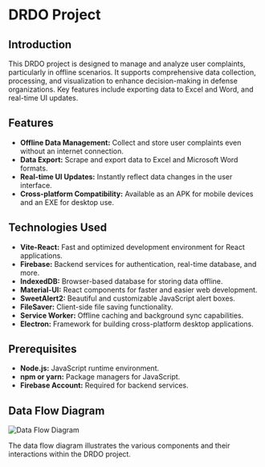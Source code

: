 # DRDO Project

## Introduction

This DRDO project is designed to manage and analyze user complaints, particularly in offline scenarios. It supports comprehensive data collection, processing, and visualization to enhance decision-making in defense organizations. Key features include exporting data to Excel and Word, and real-time UI updates.

## Features

- **Offline Data Management:** Collect and store user complaints even without an internet connection.
- **Data Export:** Scrape and export data to Excel and Microsoft Word formats.
- **Real-time UI Updates:** Instantly reflect data changes in the user interface.
- **Cross-platform Compatibility:** Available as an APK for mobile devices and an EXE for desktop use.

## Technologies Used

- **Vite-React:** Fast and optimized development environment for React applications.
- **Firebase:** Backend services for authentication, real-time database, and more.
- **IndexedDB:** Browser-based database for storing data offline.
- **Material-UI:** React components for faster and easier web development.
- **SweetAlert2:** Beautiful and customizable JavaScript alert boxes.
- **FileSaver:** Client-side file saving functionality.
- **Service Worker:** Offline caching and background sync capabilities.
- **Electron:** Framework for building cross-platform desktop applications.

## Prerequisites

- **Node.js:** JavaScript runtime environment.
- **npm or yarn:** Package managers for JavaScript.
- **Firebase Account:** Required for backend services.

## Data Flow Diagram

![Data Flow Diagram](https://github.com/ankita685/Works-drdo-/assets/99496688/ad87c017-2e80-4536-b9b8-8169125ca5b5)

The data flow diagram illustrates the various components and their interactions within the DRDO project.




